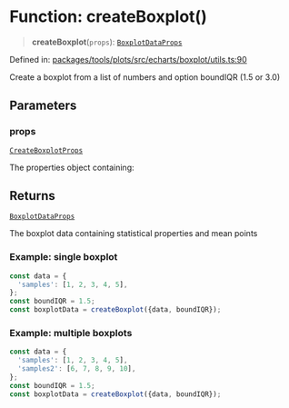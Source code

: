 # Function: createBoxplot()

> **createBoxplot**(`props`): [`BoxplotDataProps`](../type-aliases/BoxplotDataProps.md)

Defined in: [packages/tools/plots/src/echarts/boxplot/utils.ts:90](https://github.com/GeoDaCenter/openassistant/blob/37d127dc7a76d6b5cf9de906c055e4c904e3dfed/packages/tools/plots/src/echarts/boxplot/utils.ts#L90)

Create a boxplot from a list of numbers and option boundIQR (1.5 or 3.0)

## Parameters

### props

[`CreateBoxplotProps`](../type-aliases/CreateBoxplotProps.md)

The properties object containing:

## Returns

[`BoxplotDataProps`](../type-aliases/BoxplotDataProps.md)

The boxplot data containing statistical properties and mean points

### Example: single boxplot

```ts
const data = {
  'samples': [1, 2, 3, 4, 5],
};
const boundIQR = 1.5;
const boxplotData = createBoxplot({data, boundIQR});
```

### Example: multiple boxplots

```ts
const data = {
  'samples': [1, 2, 3, 4, 5],
  'samples2': [6, 7, 8, 9, 10],
};
const boundIQR = 1.5;
const boxplotData = createBoxplot({data, boundIQR});
```
